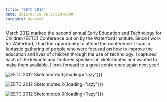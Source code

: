 ```yaml
---
title: "EETC 2012"
date: 2012-03-19 06:33:20-0600
category: General
---
```


March 2012 marked the second annual Early Education and Technology for Children (EETC) Conference put on by the Waterford Institute. Since I work for Waterford, I had the opportunity to attend the conference. It was a fantastic gathering of people who were focused on how to improve the education and lives of children through the use of technology. I captured each of the keynote and featured speakers in sketchnotes and wanted to make them available. I look forward to a great conference again next year!

![EETC 2012 Sketchnotes 1](https://media.bennorris.org/images/sketchnotable/uploads/2021/e74d85743f.jpg){:loading="lazy"}}}

![EETC 2012 Sketchnotes 2](https://media.bennorris.org/images/sketchnotable/uploads/2021/08bd8f0052.jpg){:loading="lazy"}}}

![EETC 2012 Sketchnotes 3](https://media.bennorris.org/images/sketchnotable/uploads/2021/aa7c1bfd74.jpg){:loading="lazy"}}}
